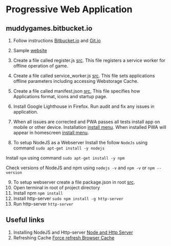 # Progressive Web Application

## muddygames.bitbucket.io

1. Follow instructions [Bitbucket.io](https://support.atlassian.com/bitbucket-cloud/docs/publishing-a-website-on-bitbucket-cloud/) and [Git.io](https://pages.github.com/)
2. Sample [website](https://muddygames.bitbucket.io/)
3. Create a file called register.js [src](./register.js). This file registers a service worker for offline operation of game.
4. Create a file called service_worker.js [src](./service_worker.js). This file sets applications offline parameters including accessing Webstorage Cache.
5. Create a file called manifest.json [src](./manifest.json), This file specifies how Applications format, icons and startup page.
6. Install Google Lighthouse in Firefox. Run audit and fix any issues in application. 
7. When all issues are corrected and PWA passes all tests install app on mobile or other device.  Installation [install menu](./img/screenshots/install.png). When installed PWA will appear in homescreen [install menu](./img/screenshots/home.png).

8. To setup NodeJS as a Webserver Install the follow
`NodeJs` using command `sudo apt-get install -y nodejs`

Install `npm` using command `sudo apt-get install -y npm`

Check versions of NodeJS and npm using `nodejs -v` and  `npm -v` or `npm --version`

9. To setup webserver create a file package.json in root [src](./package.json).
10. Open terminal in root of project directory
11. Install npm `npm install`
12. Install http-server `sudo npm install -g http-server`
13. Run http-server `http-server`

## Useful links
1. Installing NodeJS and Http-server [Node and Http Server](https://jasonwatmore.com/post/2016/06/22/nodejs-setup-simple-http-server-local-web-server)
2. Refreshing Cache [Force refresh Browser Cache](https://support.mozilla.org/en-US/questions/1103414)




